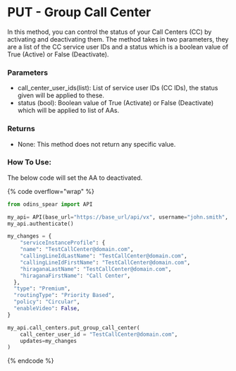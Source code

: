 # PUT - Group Call Center

In this method, you can control the status of your Call Centers (CC) by activating and deactivating them. The method takes in two parameters, they are a list of the CC service user IDs and a status which is a boolean value of True (Active) or False (Deactivate).

### Parameters&#x20;

* call\_center\_user\_ids(list): List of service user IDs (CC IDs), the status given will be applied to these.
* status (bool): Boolean value of True (Activate) or False (Deactivate) which will be applied to list of AAs.

### Returns

* None: This method does not return any specific value.

### How To Use:

The below code will set the AA to deactivated.

{% code overflow="wrap" %}
```python
from odins_spear import API

my_api= API(base_url="https://base_url/api/vx", username="john.smith", password="ODIN_INSTANCE_1")
my_api.authenticate()

my_changes = {
    "serviceInstanceProfile": {
    "name": "TestCallCenter@domain.com",
    "callingLineIdLastName": "TestCallCenter@domain.com",
    "callingLineIdFirstName": "TestCallCenter@domain.com",
    "hiraganaLastName": "TestCallCenter@domain.com",
    "hiraganaFirstName": "Call Center",
  },
  "type": "Premium",
  "routingType": "Priority Based",
  "policy": "Circular",
  "enableVideo": False,
}

my_api.call_centers.put_group_call_center(
    call_center_user_id = "TestCallCenter@domain.com",
    updates=my_changes
)
```
{% endcode %}
